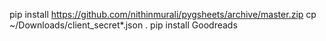 pip install https://github.com/nithinmurali/pygsheets/archive/master.zip
cp ~/Downloads/client_secret*.json .
pip install Goodreads
